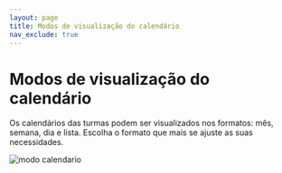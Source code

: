 ```yaml
---
layout: page
title: Modos de visualização do calendário
nav_exclude: true
---
```


# Modos de visualização do calendário

Os calendários das turmas podem ser visualizados nos formatos: mês, semana, dia e lista. Escolha o formato que mais se ajuste as suas necessidades.


![modo calendario](https://res.cloudinary.com/danielrangel/image/upload/v1716898487/presence-docs/modo_calendario_udafxd.gif)